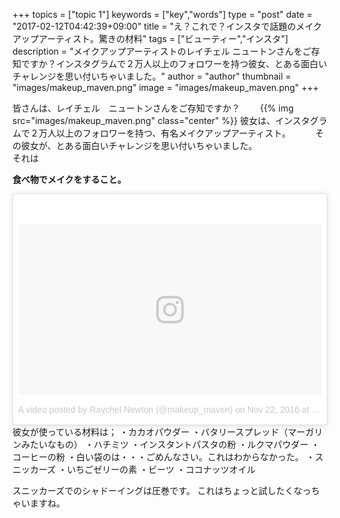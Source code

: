 +++
topics = ["topic 1"]
keywords = ["key","words"]
type = "post"
date = "2017-02-12T04:42:39+09:00"
title = "え？これで？インスタで話題のメイクアップアーティスト。驚きの材料"
tags = ["ビューティー","インスタ"]
description = "メイクアップアーティストのレイチェル ニュートンさんをご存知ですか？インスタグラムで２万人以上のフォロワーを持つ彼女、とある面白いチャレンジを思い付いちゃいました。"
author = "author"
thumbnail = "images/makeup_maven.png"
image = "images/makeup_maven.png"
+++




皆さんは、レイチェル　ニュートンさんをご存知ですか？　　
{{% img src="images/makeup_maven.png" class="center" %}}
彼女は、インスタグラムで２万人以上のフォロワーを持つ、有名メイクアップアーティスト。　　　
その彼女が、とある面白いチャレンジを思い付いちゃいました。　　　　
　　　　
それは

**食べ物でメイクをすること。**
<!--html_preserve-->

<blockquote class="instagram-media" data-instgrm-version="7" style=" background:#FFF; border:0; border-radius:3px; box-shadow:0 0 1px 0 rgba(0,0,0,0.5),0 1px 10px 0 rgba(0,0,0,0.15); margin: 1px; max-width:658px; padding:0; width:99.375%; width:-webkit-calc(100% - 2px); width:calc(100% - 2px);"><div style="padding:8px;"> <div style=" background:#F8F8F8; line-height:0; margin-top:40px; padding:28.10185185185185% 0; text-align:center; width:100%;"> <div style=" background:url(data:image/png;base64,iVBORw0KGgoAAAANSUhEUgAAACwAAAAsCAMAAAApWqozAAAABGdBTUEAALGPC/xhBQAAAAFzUkdCAK7OHOkAAAAMUExURczMzPf399fX1+bm5mzY9AMAAADiSURBVDjLvZXbEsMgCES5/P8/t9FuRVCRmU73JWlzosgSIIZURCjo/ad+EQJJB4Hv8BFt+IDpQoCx1wjOSBFhh2XssxEIYn3ulI/6MNReE07UIWJEv8UEOWDS88LY97kqyTliJKKtuYBbruAyVh5wOHiXmpi5we58Ek028czwyuQdLKPG1Bkb4NnM+VeAnfHqn1k4+GPT6uGQcvu2h2OVuIf/gWUFyy8OWEpdyZSa3aVCqpVoVvzZZ2VTnn2wU8qzVjDDetO90GSy9mVLqtgYSy231MxrY6I2gGqjrTY0L8fxCxfCBbhWrsYYAAAAAElFTkSuQmCC); display:block; height:44px; margin:0 auto -44px; position:relative; top:-22px; width:44px;"></div></div><p style=" color:#c9c8cd; font-family:Arial,sans-serif; font-size:14px; line-height:17px; margin-bottom:0; margin-top:8px; overflow:hidden; padding:8px 0 7px; text-align:center; text-overflow:ellipsis; white-space:nowrap;"><a href="https://www.instagram.com/p/BNIBbarhrQX/" style=" color:#c9c8cd; font-family:Arial,sans-serif; font-size:14px; font-style:normal; font-weight:normal; line-height:17px; text-decoration:none;" target="_blank">A video posted by Raychel Newton (@makeup_maven)</a> on <time style=" font-family:Arial,sans-serif; font-size:14px; line-height:17px;" datetime="2016-11-22T20:10:46+00:00">Nov 22, 2016 at 12:10pm PST</time></p></div></blockquote>
<script async defer src="//platform.instagram.com/en_US/embeds.js"></script>
<!--/html_preserve-->
彼女が使っている材料は；
 ・カカオパウダー
 ・バタリースプレッド（マーガリンみたいなもの）
 ・ハチミツ
 ・インスタントパスタの粉
 ・ルクマパウダー
 ・コーヒーの粉
 ・白い袋のは・・・ごめんなさい。これはわからなかった。
 ・スニッカーズ
 ・いちごゼリーの素
 ・ビーツ
 ・ココナッツオイル

スニッカーズでのシャドーイングは圧巻です。
これはちょっと試したくなっちゃいますね。
